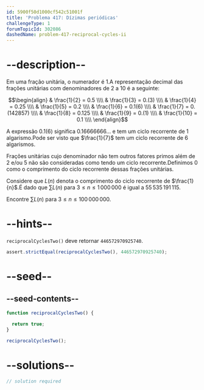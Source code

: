 ```yaml
---
id: 5900f50d1000cf542c51001f
title: 'Problema 417: Dízimas periódicas'
challengeType: 1
forumTopicId: 302086
dashedName: problem-417-reciprocal-cycles-ii
---
```


# --description--

Em uma fração unitária, o numerador é 1.A representação decimal das frações unitárias com denominadores de 2 a 10 é a seguinte:

$$\begin{align}
  & \frac{1}{2}  = 0.5 \\\\
  & \frac{1}{3}  = 0.(3) \\\\
  & \frac{1}{4}  = 0.25 \\\\
  & \frac{1}{5}  = 0.2 \\\\
  & \frac{1}{6}  = 0.1(6) \\\\
  & \frac{1}{7}  = 0.(142857) \\\\
  & \frac{1}{8}  = 0.125 \\\\
  & \frac{1}{9}  = 0.(1) \\\\
  & \frac{1}{10} = 0.1 \\\\
\end{align}$$

A expressão $0.1(6)$ significa $0.16666666\dots$ e tem um ciclo recorrente de 1 algarismo.Pode ser visto que $\frac{1}{7}$ tem um ciclo recorrente de 6 algarismos.

Frações unitárias cujo denominador não tem outros fatores primos além de 2 e/ou 5 não são consideradas como tendo um ciclo recorrente.Definimos 0 como o comprimento do ciclo recorrente dessas frações unitárias.

Considere que $L(n)$ denota o comprimento do ciclo recorrente de $\frac{1}{n}$.É dado que $\sum L(n)$ para $3 ≤ n ≤ 1\,000\,000$ é igual a $55\,535\,191\,115$.

Encontre $\sum L(n)$ para $3 ≤ n ≤ 100\,000\,000$.

# --hints--

`reciprocalCyclesTwo()` deve retornar `446572970925740`.

```js
assert.strictEqual(reciprocalCyclesTwo(), 446572970925740);
```

# --seed--

## --seed-contents--

```js
function reciprocalCyclesTwo() {

  return true;
}

reciprocalCyclesTwo();
```

# --solutions--

```js
// solution required
```
